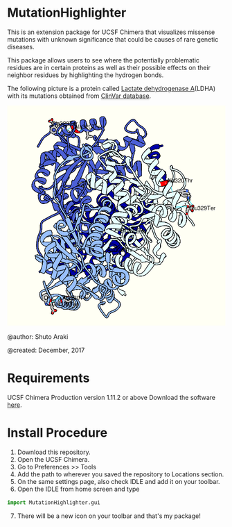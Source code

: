 # MutationHighlighter
This is an extension package for UCSF Chimera that visualizes missense mutations with unknown significance that could be causes of rare genetic diseases.

This package allows users to see where the potentially problematic residues are in certain proteins as well as their possible effects on their neighbor residues by highlighting the hydrogen bonds.

The following picture is a protein called [Lactate dehydrogenase A](https://en.wikipedia.org/wiki/Lactate_dehydrogenase_A)(LDHA) with its mutations obtained from [ClinVar database](https://www.ncbi.nlm.nih.gov/clinvar).


![alt text](https://github.com/ShutoAraki/MutationHighlighter/blob/master/LDHA_highlighted.png "LDHA")


@author: Shuto Araki

@created: December, 2017

# Requirements
UCSF Chimera Production version 1.11.2 or above
Download the software [here](http://www.cgl.ucsf.edu/chimera/download.html).

# Install Procedure
1. Download this repository.
2. Open the UCSF Chimera.
3. Go to Preferences >> Tools
4. Add the path to wherever you saved the repository to Locations section.
5. On the same settings page, also check IDLE and add it on your toolbar.
6. Open the IDLE from home screen and type 
```python 
import MutationHighlighter.gui 
```
7. There will be a new icon on your toolbar and that's my package!
